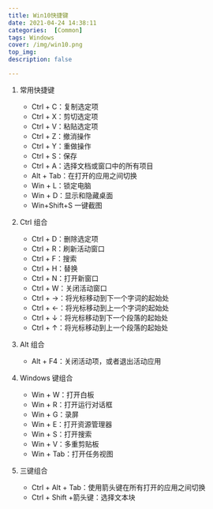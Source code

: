 ```yaml
---
title: Win10快捷键
date: 2021-04-24 14:38:11
categories:  [Common]
tags: Windows
cover: /img/win10.png
top_img: 
description: false

---
```


1. ​常用快捷键
   - Ctrl + C：复制选定项
   - Ctrl + X：剪切选定项
   - Ctrl + V：粘贴选定项
   - Ctrl + Z：撤消操作
   - Ctrl + Y：重做操作
   - Ctrl + S：保存
   - Ctrl + A：选择文档或窗口中的所有项目
   - Alt + Tab：在打开的应用之间切换
   - Win + L：锁定电脑
   - Win + D：显示和隐藏桌面
   - Win+Shift+S  一键截图

2. Ctrl 组合
   - Ctrl + D：删除选定项
   - Ctrl + R：刷新活动窗口
   - Ctrl + F：搜索
   - Ctrl + H：替换
   - Ctrl + N：打开新窗口
   - Ctrl + W：关闭活动窗口
   - Ctrl + →：将光标移动到下一个字词的起始处
   - Ctrl + ←：将光标移动到上一个字词的起始处
   - Ctrl + ↓：将光标移动到下一个段落的起始处
   - Ctrl + ↑：将光标移动到上一个段落的起始处

3. Alt 组合
   - Alt + F4：关闭活动项，或者退出活动应用

4. Windows 键组合
   - Win + W：打开白板
   - Win + R：打开运行对话框
   - Win + G：录屏
   - Win + E：打开资源管理器
   - Win + S：打开搜索
   - Win + V：多重剪贴板
   - Win + Tab：打开任务视图

5. 三键组合
   - Ctrl + Alt + Tab：使用箭头键在所有打开的应用之间切换
   - Ctrl + Shift +箭头键：选择文本块







